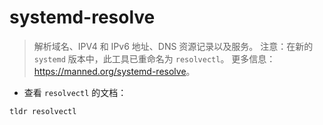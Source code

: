 # systemd-resolve

> 解析域名、IPV4 和 IPv6 地址、DNS 资源记录以及服务。
> 注意：在新的 `systemd` 版本中，此工具已重命名为 `resolvectl`。
> 更多信息：<https://manned.org/systemd-resolve>。

- 查看 `resolvectl` 的文档：

`tldr resolvectl`